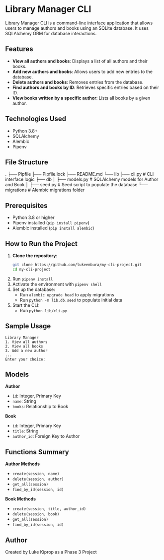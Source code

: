 # Library Manager CLI

Library Manager CLI is a command-line interface application that allows users to manage authors and books using an SQLite database. It uses SQLAlchemy ORM for database interactions.

## Features

- **View all authors and books**: Displays a list of all authors and their books.
- **Add new authors and books**: Allows users to add new entries to the database.
- **Delete authors and books**: Removes entries from the database.
- **Find authors and books by ID**: Retrieves specific entries based on their ID.
- **View books written by a specific author**: Lists all books by a given author.

## Technologies Used

- Python 3.8+
- SQLAlchemy
- Alembic
- Pipenv

## File Structure

.
├── Pipfile
├── Pipfile.lock
├── README.md
└── lib
    ├── cli.py          # CLI interface logic
    ├── db
    │   ├── models.py   # SQLAlchemy models for Author and Book
    │   ├── seed.py     # Seed script to populate the database
 └── migrations  # Alembic migrations folder
    

## Prerequisites

- Python 3.8 or higher
- Pipenv installed (`pip install pipenv`)
- Alembic installed (`pip install alembic`)

## How to Run the Project

1. **Clone the repository**:
   ```bash
   git clone https://github.com/lukeembura/my-cli-project.git
   cd my-cli-project
   ```
2. Run `pipenv install`
3. Activate the environment with `pipenv shell`
4. Set up the database:
    - Run `alembic upgrade head` to apply migrations
    - Run `python -m lib.db.seed` to populate initial data
6. Start the CLI:
    - Run `python lib/cli.py`

## Sample Usage

```
Library Manager
1. View all authors
2. View all books
3. Add a new author
...
Enter your choice:
```

## Models

**Author**

- `id`: Integer, Primary Key
- `name`: String
- `books`: Relationship to Book

**Book**

- `id`: Integer, Primary Key
- `title`: String
- `author_id`: Foreign Key to Author

## Functions Summary

**Author Methods**

- `create(session, name)`
- `delete(session, author)`
- `get_all(session)`
- `find_by_id(session, id)`

**Book Methods**

- `create(session, title, author_id)`
- `delete(session, book)`
- `get_all(session)`
- `find_by_id(session, id)`

## Author

Created by Luke Kiprop as a Phase 3 Project

